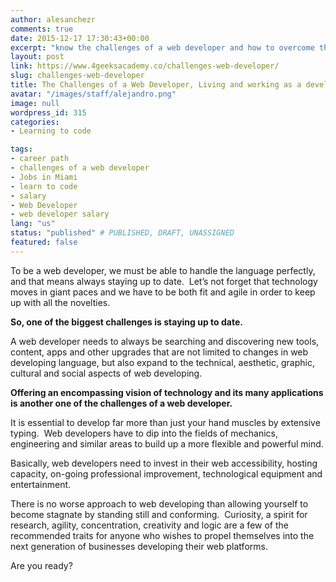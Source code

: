 ```yaml
---
author: alesanchezr
comments: true
date: 2015-12-17 17:30:43+00:00
excerpt: "know the challenges of a web developer and how to overcome them"
layout: post
link: https://www.4geeksacademy.co/challenges-web-developer/
slug: challenges-web-developer
title: The Challenges of a Web Developer, Living and working as a developer
avatar: "/images/staff/alejandro.png"
image: null
wordpress_id: 315
categories:
- Learning to code

tags:
- career path
- challenges of a web developer
- Jobs in Miami
- learn to code
- salary
- Web Developer
- web developer salary
lang: "us"
status: "published" # PUBLISHED, DRAFT, UNASSIGNED
featured: false
---
```


To be a web developer, we must be able to handle the language perfectly, and that means always staying up to date.  Let’s not forget that technology moves in giant paces and we have to be both fit and agile in order to keep up with all the novelties.

**So, one of the biggest challenges is staying up to date.**

A web developer needs to always be searching and discovering new tools, content, apps and other upgrades that are not limited to changes in web developing language, but also expand to the technical, aesthetic, graphic, cultural and social aspects of web developing.

**Offering an encompassing vision of technology and its many applications is another one of the challenges of a web developer.**

It is essential to develop far more than just your hand muscles by extensive typing.  Web developers have to dip into the fields of mechanics, engineering and similar areas to build up a more flexible and powerful mind.

Basically, web developers need to invest in their web accessibility, hosting capacity, on-going professional improvement, technological equipment and entertainment.

There is no worse approach to web developing than allowing yourself to become stagnate by standing still and conforming.  Curiosity, a spirit for research, agility, concentration, creativity and logic are a few of the recommended traits for anyone who wishes to propel themselves into the next generation of businesses developing their web platforms.

Are you ready?
